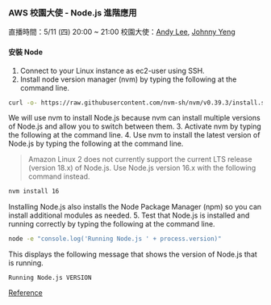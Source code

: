 ### AWS 校園大使 - Node.js 進階應用
直播時間：5/11 (四) 20:00 ~ 21:00
校園大使：[Andy Lee](https://github.com/106207411), [Johnny Yeng](https://github.com/a2902793)

#### 安裝 Node
1. Connect to your Linux instance as ec2-user using SSH.
2. Install node version manager (nvm) by typing the following at the command line.
```bash
curl -o- https://raw.githubusercontent.com/nvm-sh/nvm/v0.39.3/install.sh | bash
```
We will use nvm to install Node.js because nvm can install multiple versions of Node.js and allow you to switch between them.
3. Activate nvm by typing the following at the command line.
4. Use nvm to install the latest version of Node.js by typing the following at the command line.
> Amazon Linux 2 does not currently support the current LTS release (version 18.x) of Node.js. Use Node.js version 16.x with the following command instead.
```bash
nvm install 16
```
Installing Node.js also installs the Node Package Manager (npm) so you can install additional modules as needed.
5. Test that Node.js is installed and running correctly by typing the following at the command line.
```bash
node -e "console.log('Running Node.js ' + process.version)"
```
This displays the following message that shows the version of Node.js that is running.

`Running Node.js VERSION`



[Reference](https://github.com/Fiyin-Anne/node-s3-upload)